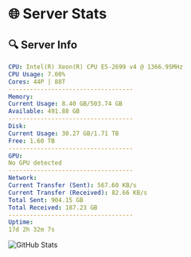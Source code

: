 # 🌐 Server Stats
## 🔍 Server Info
```yaml
CPU: Intel(R) Xeon(R) CPU E5-2699 v4 @ 1366.95MHz
CPU Usage: 7.00%
Cores: 44P | 88T
-----------------------------------
Memory:
Current Usage: 8.40 GB/503.74 GB
Available: 491.88 GB
-----------------------------------
Disk:
Current Usage: 30.27 GB/1.71 TB
Free: 1.60 TB
-----------------------------------
GPU:
No GPU detected
-----------------------------------
Network:
Current Transfer (Sent): 567.60 KB/s
Current Transfer (Received): 82.66 KB/s
Total Sent: 904.15 GB
Total Received: 187.23 GB
-----------------------------------
Uptime:
17d 2h 32m 7s
```
![GitHub Stats](https://img.shields.io/badge/Updated-2025-05-06_19:40:55-blue)